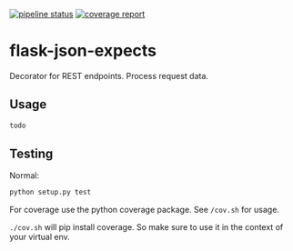 [![pipeline status](https://qgit.de/py-lib/flask-json-expects/badges/master/pipeline.svg)](https://qgit.de/py-lib/flask-json-expects/commits/master)
[![coverage report](https://qgit.de/py-lib/flask-json-expects/badges/master/coverage.svg)](https://qgit.de/py-lib/flask-json-expects/commits/master)

# flask-json-expects
Decorator for REST endpoints. Process request data.

## Usage

```python 
todo
```

## Testing
Normal:
```python
python setup.py test
```

For coverage use the python coverage package. See ```/cov.sh``` for usage. 

```./cov.sh``` will pip install coverage. So make sure to use it in the context of your virtual env.
